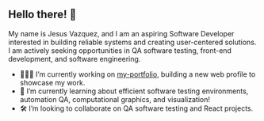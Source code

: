 ## Hello there! 👋
My name is Jesus Vazquez, and I am an aspiring Software Developer interested in building reliable systems and creating user-centered solutions. I am actively seeking opportunities in QA software testing, front-end development, and software engineering.

- 👨🏻‍💻 I’m currently working on [my-portfolio](https://github.com/JesusV545/my-portfolio), building a new web profile to showcase my work. 
- 📱 I’m currently learning about efficient software testing environments, automation QA, computational graphics, and visualization!
- 🛠️ I’m looking to collaborate on QA software testing and React projects. 

<!--
**JesusV545/jesusv545** is a ✨ _special_ ✨ repository because its `README.md` (this file) appears on your GitHub profile.

Here are some ideas to get you started:

- 🔭 I’m currently working on ...
- 🌱 I’m currently learning ...
- 👯 I’m looking to collaborate on ...
- 🤔 I’m looking for help with ...
- 💬 Ask me about ...
- 📫 How to reach me: ...
- 😄 Pronouns: ...
- ⚡ Fun fact: ...
-->
